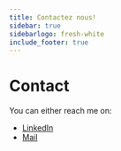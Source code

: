 ```yaml
---
title: Contactez nous!
sidebar: true
sidebarlogo: fresh-white
include_footer: true
---
```



# Contact

You can either reach me on:

* [LinkedIn](https://www.linkedin.com/in/rcordier/)
* [Mail](mailto:robin.cordier.pro@gmail.com)
